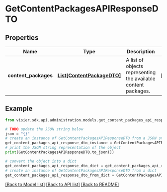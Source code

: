 # GetContentPackagesAPIResponseDTO


## Properties

Name | Type | Description | Notes
------------ | ------------- | ------------- | -------------
**content_packages** | [**List[ContentPackageDTO]**](ContentPackageDTO.md) | A list of objects representing the available content packages. | [optional] 

## Example

```python
from visier.sdk.api.administration.models.get_content_packages_api_response_dto import GetContentPackagesAPIResponseDTO

# TODO update the JSON string below
json = "{}"
# create an instance of GetContentPackagesAPIResponseDTO from a JSON string
get_content_packages_api_response_dto_instance = GetContentPackagesAPIResponseDTO.from_json(json)
# print the JSON string representation of the object
print(GetContentPackagesAPIResponseDTO.to_json())

# convert the object into a dict
get_content_packages_api_response_dto_dict = get_content_packages_api_response_dto_instance.to_dict()
# create an instance of GetContentPackagesAPIResponseDTO from a dict
get_content_packages_api_response_dto_from_dict = GetContentPackagesAPIResponseDTO.from_dict(get_content_packages_api_response_dto_dict)
```
[[Back to Model list]](../README.md#documentation-for-models) [[Back to API list]](../README.md#documentation-for-api-endpoints) [[Back to README]](../README.md)


